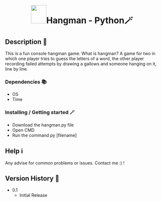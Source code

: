 <h1 align=center><img height="60px" width="50px"  src="https://user-images.githubusercontent.com/31287869/185493697-9afa413e-7323-4b1d-a703-e779b84da720.png"></img>Hangman - Python🪄</h1>

## Description 🧙

This is a fun console hangman game. What is hangman?
A game for two in which one player tries to guess the letters of a word, 
the other player recording failed attempts by drawing a gallows and someone hanging on it, line by line.

### Dependencies 📚

* OS
* Time

### Installing  / Getting started 🪄

* Download the hangman.py file
* Open CMD
* Run the command py [filename]

## Help ℹ️

Any advise for common problems or issues.
Contact me :) !

## Version History 🧙

* 0.1
    * Initial Release
